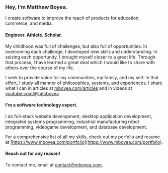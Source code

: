 ### Hey, I'm Matthew Boyea.
I create software to improve the reach of products for education, commerce, and media.

#### Engineer. Athlete. Scholar.
My childhood was full of challenges, but also full of opportunities. In overcoming each challenge, I developed new skills and understanding. In seizing each opportunity, I brought myself closer to a great life. Through that process, I have learned a great deal which I would like to share with others over the course of my life.

I seek to provide value for my communities, my family, and my self.
In that effort, I study all manner of philosophies, systems, and experiences.
I share what I can in articles at [mboyea.com/articles](https://www.mboyea.com/articles) and in videos at [youtube.com/@mtcboyea](https://www.youtube.com/@mtcboyea)

#### I'm a software technology expert.
I do full-stack website development, desktop application development, integrated systems programming, industrial manufacturing robot programming, videogame development, and database development.

For a comprehensive list of all my skills, check out my porfolio and resume at [https://www.mboyea.com/portfolio](https://www.mboyea.com/portfolio).

#### Reach out for any reason!
To contact me, email at [contact@mboyea.com](mailto:contact@mboyea.com).

